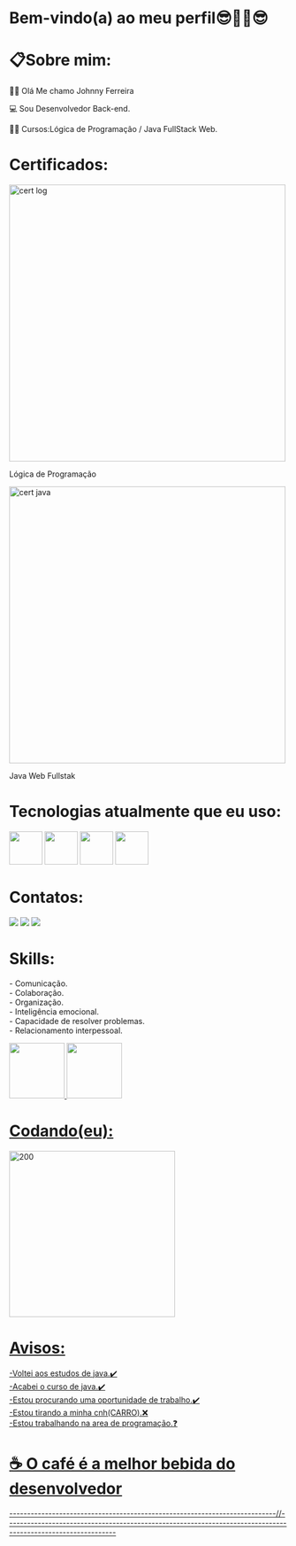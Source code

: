 

<strong><h1>Bem-vindo(a) ao meu perfil😎🤜🤛😎</h1></strong>

<h1>📋Sobre mim:</h1>
 
👩‍💼 Olá Me chamo Johnny Ferreira

💻 Sou Desenvolvedor Back-end.

👨‍🎓 Cursos:Lógica de Programação / Java FullStack Web. 


<strong><h1>Certificados:</strong></h1>

<div>
  <img src="https://www.imagemhost.com.br/images/2023/02/22/1671743088038.jpg" alt="cert log" width="500" >
 <strog><p>Lógica de Programação</p></strong>
  <img src="https://www.imagemhost.com.br/images/2023/02/22/1671744392372.jpg" alt="cert java" width="500">
  <strog><p>Java Web Fullstak</p></strong>
</div>
 <h1>Tecnologias atualmente que eu uso:</h1>
  
<div>
   <img src="https://cdn.jsdelivr.net/gh/devicons/devicon/icons/html5/html5-original-wordmark.svg" width="60"/>
   <img src="https://cdn.jsdelivr.net/gh/devicons/devicon/icons/css3/css3-original-wordmark.svg" width="60"/> 
   <img src="https://cdn.jsdelivr.net/gh/devicons/devicon/icons/java/java-original-wordmark.svg" width="60"/>
   <img src="https://cdn.jsdelivr.net/gh/devicons/devicon/icons/git/git-original.svg" width="60"/>
 </div>

 
 <strong><h1>Contatos:</h1></strong>

<div>

<a href="https://www.linkedin.com/in/johnnyferreira22" target="_blank">
 <img src="https://img.shields.io/badge/LinkedIn-0077B5?style=for-the-badge&logo=linkedin&logoColor=white" target="_blank"></a>

<a href = "mailto:johnny.tyf2020@gmail.com" target="_blank">
 <img src="https://img.shields.io/badge/Gmail-D14836?style=for-the-badge&logo=gmail&logoColor=white" target="_blank"></a>
  
<a href="https://www.youtube.com/channel/UCyPg1CYOWbqDKS6Uo8jS3eQ" target="_blank">
 <img src="https://img.shields.io/badge/YouTube-FF0000?style=for-the-badge&logo=youtube&logoColor=white" target="_blank"></a>
</div>

<h1>Skills:</h1>

<p>
 - Comunicação.
  <br>
 - Colaboração. 
  <br>
 - Organização.
  <br>
 - Inteligência emocional. 
  <br>
 - Capacidade de resolver problemas.
  <br>
 - Relacionamento interpessoal.
</p>


<div>
   <a href="https://github.com/FerreiraDev22">

   <img  src="https://github-readme-stats.vercel.app/api?username=FerreiraDev22&show_icons=true&theme=dark&include_all_commits=true&count_private=true" height="100cm"  whidth= "135cm">

   <img  src="https://github-readme-stats.vercel.app/api/top-langs/?username=FerreiraDev22&layout=compact&langs_count=6&theme=dark" height="100cm" whidth= "135cm">
</div>
  
  <strong><h1>Codando(eu):</strong></h1>
 
  <div>
 <img src="https://www.imagemhost.com.br/images/2023/02/22/200w.gif" alt="200"  width="300"/>
</div>
  



  <h1>Avisos:</h1>

  -Voltei aos estudos de java.✔️
  <br>
  -Acabei o curso de java.✔️
  <br>
  -Estou procurando uma oportunidade de trabalho.✔️
  <br>
  -Estou tirando a minha cnh(CARRO).❌
  <br>
  -Estou trabalhando na area de programação.❓

  <h1>☕ O café é a melhor bebida do desenvolvedor</h1>

---------------------------------------------------------------------------//-------------------------------------------------------------------------------------------------------------
